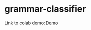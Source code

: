 # grammar-classifier

Link to colab demo: [Demo](https://colab.research.google.com/drive/1vTGAZOeWelsZxqsEJPulRQ3IctpNOU3f?usp=sharing)
